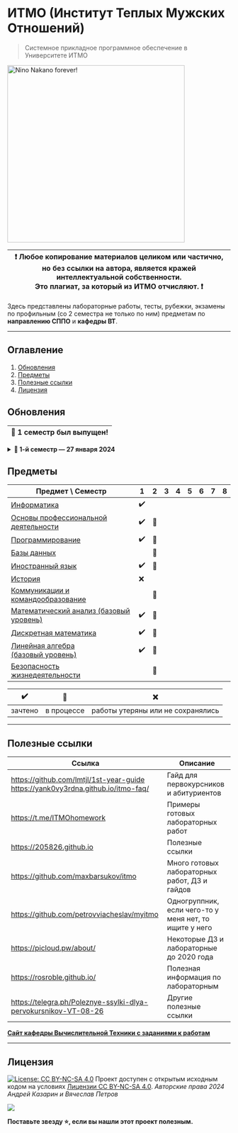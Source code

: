 # ИТМО (Институт Теплых Мужских Отношений)

> Системное прикладное программное обеспечение в Университете ИТМО<br>

<img alt="Nino Nakano forever!" src="https://media1.tenor.com/m/EXKauHQYpJcAAAAC/nino-nakano-nakano-nino.gif" height="400">

| :exclamation: <b>Любое копирование материалов целиком или частично,<br>но без ссылки на автора, является кражей интеллектуальной собственности.<br>Это плагиат, за который из ИТМО отчисляют.</b> :exclamation: |
|-----------------------------------------|

Здесь представлены лабораторные работы, тесты, рубежки, экзамены по профильным (со 2 семестра не только по ним) предметам по **направлению СППО** и **кафедры ВТ**.  

---

## Оглавление
1. [Обновления](#updates)
2. [Предметы](#disciplines)
3. [Полезные ссылки](#links)
4. [Лицензия](#license)

## Обновления <a name="updates"></a>

| <strong>🎉 1 семестр был выпущен!</strong> |
| --- |

<details>
  <summary><b>🔔 1-й семестр — 27 января 2024 </b></summary>

> Добавлены учебные материалы и работы за первый семестр:
> - Информатика
> - ОПД
> - Программирование
> - Иностранный язык (B1.2)
> - Математика (базовый уровень)
> - Линейная Алгебра (базовый уровень)
> - Дискретная математика (базовый уровень)
</details>


## Предметы <a name="disciplines"></a>

| Предмет \ Семестр | 1 | 2 | 3 | 4 | 5 | 6 | 7 | 8 |
| ---- | ---- | ---- | ---- | ---- | ---- | ---- | ---- | ---- |
| [Информатика](./Информатика) | :heavy_check_mark: |  |  |  |  |  |  |  |
| [Основы профессиональной<br>деятельности](./ОПД) | :heavy_check_mark: | :construction: |  |  |  |  |  |  |
| [Программирование](./Программирование) | :heavy_check_mark: | :construction: |  |  |  |  |  |  |
| [Базы данных](./Базы%20данных) |  | :construction: |  |  |  |  |  |  |
| [Иностранный язык](./Иностранный%20язык) | :heavy_check_mark: | :construction: |  |  |  |  |  |  |
| [История](./История) | ❌ |  |  |  |  |  |  |  |
| [Коммуникации и<br>командообразование](./КиК) |  | :construction: |  |  |  |  |  |  |
| [Математический анализ (базовый уровень)](./Математический%20анализ) | :heavy_check_mark: | :construction: |  |  |  |  |  |  |
| [Дискретная математика](./Дискретная%20математика) | :heavy_check_mark: | :construction: |  |  |  |  |  |  |
| [Линейная алгебра<br>(базовый уровень)](./Линейная%20алгебра) | :heavy_check_mark: | :construction: |  |  |  |  |  |  |
| [Безопасность<br>жизнедеятельности](./БЖД) |  | :construction: |  |  |  |  |  |  |


| :heavy_check_mark: | :construction: | ❌ |
| ---- | ---- | ---- |
| зачтено | в процессе | работы утеряны или не сохранялись |

---

## Полезные ссылки <a name="links"></a>

| Ссылка | Описание |
| --- | --- |
| https://github.com/Imtjl/1st-year-guide <br>https://yank0vy3rdna.github.io/itmo-faq/ | Гайд для первокурсников и абитуриентов |
| https://t.me/ITMOhomework | Примеры готовых лабораторных работ |
| https://205826.github.io | Полезные ссылки |
| https://github.com/maxbarsukov/itmo | Много готовых лабораторных работ, ДЗ и гайдов |
| https://github.com/petrovviacheslav/myitmo | Одногруппник, если чего-то у меня нет, то ищите у него |
| https://picloud.pw/about/ | Некоторые ДЗ и лабораторные до 2020 года |
| https://rosroble.github.io/ | Полезная информация по лабораторным |
| https://telegra.ph/Poleznye-ssylki-dlya-pervokursnikov-VT-08-26 | Другие полезные ссылки |

[**Сайт кафедры Вычислительной Техники с заданиями к работам**](https://se.ifmo.ru)

---
## Лицензия <a name="license"></a>

[![License: CC BY-NC-SA 4.0](https://licensebuttons.net/l/by-nc-sa/4.0/80x15.png)](https://creativecommons.org/licenses/by-nc-sa/4.0/)
Проект доступен с открытым исходным кодом на условиях [Лицензии CC BY-NC-SA 4.0](./LICENSE).
*Авторские права 2024 Андрей Казарин и Вячеслав Петров*<br>

<a href="https://github.com/L1mPeX/itmo-vt/graphs/contributors">
  <img src="https://contrib.rocks/image?repo=L1mPeX/itmo-vt" />
</a><br>


**Поставьте звезду :star:, если вы нашли этот проект полезным.**

